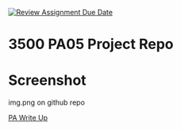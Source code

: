 [![Review Assignment Due Date](https://classroom.github.com/assets/deadline-readme-button-24ddc0f5d75046c5622901739e7c5dd533143b0c8e959d652212380cedb1ea36.svg)](https://classroom.github.com/a/x6ckGcN8)
# 3500 PA05 Project Repo

# Screenshot
img.png on github repo

[PA Write Up](https://markefontenot.notion.site/PA-05-8263d28a81a7473d8372c6579abd6481)
